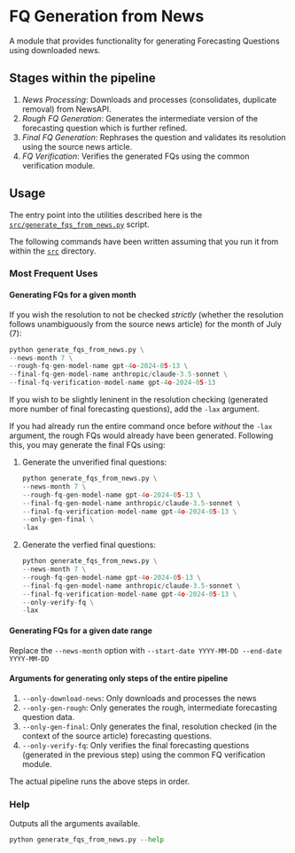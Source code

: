 # FQ Generation from News

A module that provides functionality for generating Forecasting Questions using downloaded news.

## Stages within the pipeline

1. _News Processing_: Downloads and processes (consolidates, duplicate removal) from NewsAPI.
2. _Rough FQ Generation_: Generates the intermediate version of the forecasting question which is further refined.
3. _Final FQ Generation_: Rephrases the question and validates its resolution using the source news article.
4. _FQ Verification_: Verifies the generated FQs using the common verification module.

## Usage

The entry point into the utilities described here is the [`src/generate_fqs_from_news.py`](../generate_fqs_from_news.py) script.

The following commands have been written assuming that you run it from within the [`src`](..) directory.

### Most Frequent Uses

#### Generating FQs for a given month

If you wish the resolution to not be checked _strictly_ (whether the resolution follows unambiguously from the source news article) for the month of July (7):

```python
python generate_fqs_from_news.py \
--news-month 7 \
--rough-fq-gen-model-name gpt-4o-2024-05-13 \
--final-fq-gen-model-name anthropic/claude-3.5-sonnet \
--final-fq-verification-model-name gpt-4o-2024-05-13
```

If you wish to be slightly leninent in the resolution checking (generated more number of final forecasting questions), add the `-lax` argument.

If you had already run the entire command once before _without_ the `-lax` argument, the rough FQs would already have been generated. Following this, you may generate the final FQs using:

1. Generate the unverified final questions:

    ```python
    python generate_fqs_from_news.py \
    --news-month 7 \
    --rough-fq-gen-model-name gpt-4o-2024-05-13 \
    --final-fq-gen-model-name anthropic/claude-3.5-sonnet \
    --final-fq-verification-model-name gpt-4o-2024-05-13 \
    --only-gen-final \
    -lax
    ```

2. Generate the verfied final questions:

    ```python
    python generate_fqs_from_news.py \
    --news-month 7 \
    --rough-fq-gen-model-name gpt-4o-2024-05-13 \
    --final-fq-gen-model-name anthropic/claude-3.5-sonnet \
    --final-fq-verification-model-name gpt-4o-2024-05-13 \
    --only-verify-fq \
    -lax
    ```

#### Generating FQs for a given date range

Replace the `--news-month` option with `--start-date YYYY-MM-DD --end-date YYYY-MM-DD`

#### Arguments for generating only steps of the entire pipeline

1. `--only-download-news`: Only downloads and processes the news
2. `--only-gen-rough`: Only generates the rough, intermediate forecasting question data.
3. `--only-gen-final`: Only generates the final, resolution checked (in the context of the source article) forecasting questions.
4. `--only-verify-fq`: Only verifies the final forecasting questions (generated in the previous step) using the common FQ verification module.

The actual pipeline runs the above steps in order.

### Help

Outputs all the arguments available.

```python
python generate_fqs_from_news.py --help
```